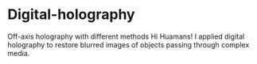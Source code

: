 # Digital-holography
Off-axis holography with different methods
Hi Huamans!
I applied digital holography to restore blurred images of objects passing through complex media.
